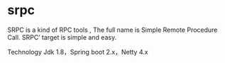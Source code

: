 # srpc

SRPC is a kind of RPC tools , The full name is Simple Remote Procedure Call. SRPC’ target is simple and easy.

Technology
Jdk 1.8，Spring boot 2.x，Netty 4.x